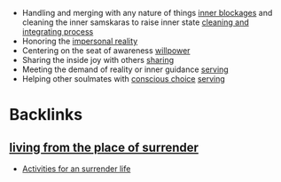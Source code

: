 - Handling and merging with any nature of things [inner blockages](<inner blockages.md>) and cleaning the inner samskaras to raise inner state [cleaning and integrating process](<cleaning and integrating process.md>)
- Honoring the [impersonal reality](<impersonal reality.md>)
- Centering on the seat of awareness [willpower](<willpower.md>)
- Sharing the inside joy with others [sharing](<sharing.md>)
- Meeting the demand of reality or inner guidance [serving](<serving.md>)
- Helping other soulmates with [conscious choice](<conscious choice.md>) [serving](<serving.md>)

# Backlinks
## [living from the place of surrender](<living from the place of surrender.md>)
- [Activities for an surrender life](<Activities for an surrender life.md>)

